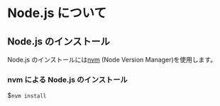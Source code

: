 # Node.js について

## Node.js のインストール

Node.js のインストールには[nvm] (Node Version Manager)を使用します。

[nvm]: https://github.com/nvm-sh/nvm

### nvm による Node.js のインストール

$`nvm install`
